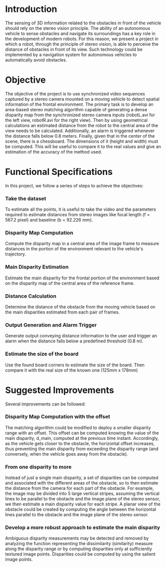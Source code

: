 # Introduction

The sensing of 3D information related to the obstacles in front of the vehicle should rely on the stereo vision principle. The ability of an autonomous vehicle to sense obstacles and navigate its surroundings has a key role in the development of modern robots. For this reason, we present a project in which a robot, through the principle of stereo vision, is able to perceive the distance of obstacles in front of its view. Such technology could be implemented by a navigation system for autonomous vehicles to automatically avoid obstacles.

# Objective

The objective of the project is to use synchronized video sequences captured by a stereo camera mounted on a moving vehicle to detect spatial information of the frontal environment. The primary task is to develop an area-based stereo matching algorithm capable of generating a dense disparity map from the synchronized stereo camera inputs (robotL.avi for the left view, robotR.avi for the right view). Then by using geometrical calculations an estimated distance from the robot to the central area of the view needs to be calculated. Additionally, an alarm is triggered whenever the distance falls below 0.8 meters. Finally, given that in the center of the scene, there is a chessboard. The dimensions of it (height and width) must be computed. This will be useful to compare it to the real values and give an estimation of the accuracy of the method used.

# Functional Specifications
In this project, we follow a series of steps to achieve the objectives:

### Take the dataset
To estimate all the points, it is useful to take the video and the parameters required to estimate distances from stereo images like focal length (f = 567.2 pixel) and baseline (b = 92.226 mm).

### Disparity Map Computation
Compute the disparity map in a central area of the image frame to measure distances in the portion of the environment relevant to the vehicle's trajectory.

### Main Disparity Estimation
Estimate the main disparity for the frontal portion of the environment based on the disparity map of the central area of the reference frame.

### Distance Calculation
Determine the distance of the obstacle from the moving vehicle based on the main disparities estimated from each pair of frames.

### Output Generation and Alarm Trigger
Generate output conveying distance information to the user and trigger an alarm when the distance falls below a predefined threshold (0.8 m).

### Estimate the size of the board
Use the found board corners to estimate the size of the board. Then compare it with the real size of the known one (125mm x 178mm)

# Suggested Improvements
Several improvements can be followed:

### Disparity Map Computation with the offset
The matching algorithm could be modified to deploy a smaller disparity range with an offset. This offset can be computed knowing the value of the main disparity, d_main, computed at the previous time instant. Accordingly, as the vehicle gets closer to the obstacle, the horizontal offset increases, thus preventing the main disparity from exceeding the disparity range (and conversely, when the vehicle goes away from the obstacle).

### From one disparity to more
Instead of just a single main disparity, a set of disparities can be computed and associated with the different areas of the obstacle, so to then estimate the distance from the camera for each part of the obstacle. For example, the image may be divided into 5 large vertical stripes, assuming the vertical lines to be parallel to the obstacle and the image plane of the stereo sensor, we then estimate a main disparity value for each stripe. A planar view of the obstacle could be created by computing the angle between the horizontal lines parallel to the obstacle and the image plane of the stereo sensor.

### Develop a more robust approach to estimate the main disparity
Ambiguous disparity measurements may be detected and removed by analyzing the function representing the dissimilarity (similarity) measure along the disparity range or by computing disparities only at sufficiently textured image points. Disparities could be computed by using the salient image points.
